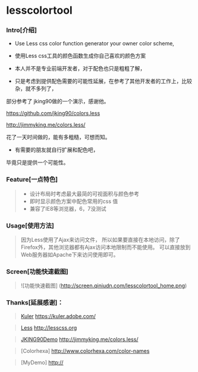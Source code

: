 lesscolortool
=============

### Intro[介绍]

* Use Less css color function generator your owner color scheme,
* 使用Less css工具的颜色函数生成你自己喜欢的颜色方案

* 本人并不是专业前端开发者，对于配色也只是粗粗了解，
* 只是考虑到提供配色需要的可能性延展，在参考了其他开发者的工作上，比较杂，就不多列了，

部分参考了 jking90做的一个演示，感谢他。

<https://github.com/jking90/colors.less>

<http://jimmyking.me/colors.less/>

花了一天时间做的，能有多粗糙，可想而知。
* 有需要的朋友就自行扩展和配色吧，

毕竟只是提供一个可能性。

### Feature[一点特色]

> * 设计布局时考虑最大最简的可视面积与颜色参考
> * 即时显示颜色方案中配色常用的css 值
> * 兼容了IE8等浏览器，6，7没测试

### Usage[使用方法]

> 因为Less使用了Ajax来访问文件，
> 所以如果要直接在本地访问，除了Firefox外，其他浏览器都有Ajax访问本地限制而不能使用。
> 可以直接放到Web服务器如Apache下来访问使用即可。

### Screen[功能快速截图]

> ![功能快速截图] (http://screen.qiniudn.com/lesscolortool_home.png)

### Thanks[延展感谢]：

> [Kuler](https://kuler.adobe.com/) <https://kuler.adobe.com/>

> [Less](http://lesscss.org) <http://lesscss.org>

> [JKING90Demo](http://jimmyking.me/colors.less/) <http://jimmyking.me/colors.less/>

> [Colorhexa] <http://www.colorhexa.com/color-names>

> [MyDemo] <http://>
